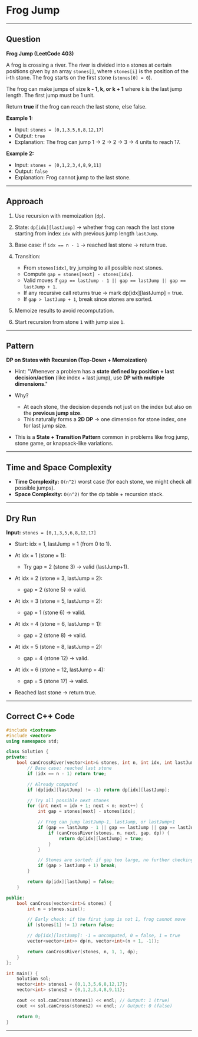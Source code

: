 # Frog Jump

---

## Question

**Frog Jump (LeetCode 403)**

A frog is crossing a river. The river is divided into `n` stones at certain positions given by an array `stones[]`, where `stones[i]` is the position of the i-th stone. The frog starts on the first stone (`stones[0] = 0`).

The frog can make jumps of size **k - 1, k, or k + 1** where `k` is the last jump length. The first jump must be 1 unit.

Return **true** if the frog can reach the last stone, else false.

**Example 1:**

* Input: `stones = [0,1,3,5,6,8,12,17]`
* Output: `true`
* Explanation: The frog can jump 1 → 2 → 2 → 3 → 4 units to reach 17.

**Example 2:**

* Input: `stones = [0,1,2,3,4,8,9,11]`
* Output: `false`
* Explanation: Frog cannot jump to the last stone.

---

## Approach

1. Use recursion with memoization (`dp`).
2. State: `dp[idx][lastJump]` → whether frog can reach the last stone starting from index `idx` with previous jump length `lastJump`.
3. Base case: if `idx == n - 1` → reached last stone → return true.
4. Transition:

   * From `stones[idx]`, try jumping to all possible next stones.
   * Compute `gap = stones[next] - stones[idx]`.
   * Valid moves if `gap == lastJump - 1 || gap == lastJump || gap == lastJump + 1`.
   * If any recursive call returns true → mark dp[idx][lastJump] = true.
   * If `gap > lastJump + 1`, break since stones are sorted.
5. Memoize results to avoid recomputation.
6. Start recursion from stone `1` with jump size `1`.

---

## Pattern

**DP on States with Recursion (Top-Down + Memoization)**

* Hint: "Whenever a problem has a **state defined by position + last decision/action** (like index + last jump), use **DP with multiple dimensions**."
* Why?

  * At each stone, the decision depends not just on the index but also on the **previous jump size**.
  * This naturally forms a **2D DP** → one dimension for stone index, one for last jump size.
* This is a **State + Transition Pattern** common in problems like frog jump, stone game, or knapsack-like variations.

---

## Time and Space Complexity

* **Time Complexity:** `O(n^2)` worst case (for each stone, we might check all possible jumps).
* **Space Complexity:** `O(n^2)` for the dp table + recursion stack.

---

## Dry Run

**Input:** `stones = [0,1,3,5,6,8,12,17]`

* Start: idx = 1, lastJump = 1 (from 0 to 1).
* At idx = 1 (stone = 1):

  * Try gap = 2 (stone 3) → valid (lastJump+1).
* At idx = 2 (stone = 3, lastJump = 2):

  * gap = 2 (stone 5) → valid.
* At idx = 3 (stone = 5, lastJump = 2):

  * gap = 1 (stone 6) → valid.
* At idx = 4 (stone = 6, lastJump = 1):

  * gap = 2 (stone 8) → valid.
* At idx = 5 (stone = 8, lastJump = 2):

  * gap = 4 (stone 12) → valid.
* At idx = 6 (stone = 12, lastJump = 4):

  * gap = 5 (stone 17) → valid.
* Reached last stone → return true.

---

## Correct C++ Code

```cpp
#include <iostream>
#include <vector>
using namespace std;

class Solution {
private:
    bool canCrossRiver(vector<int>& stones, int n, int idx, int lastJump, vector<vector<int>>& dp) {
        // Base case: reached last stone
        if (idx == n - 1) return true;

        // Already computed
        if (dp[idx][lastJump] != -1) return dp[idx][lastJump];

        // Try all possible next stones
        for (int next = idx + 1; next < n; next++) {
            int gap = stones[next] - stones[idx];

            // Frog can jump lastJump-1, lastJump, or lastJump+1
            if (gap == lastJump - 1 || gap == lastJump || gap == lastJump + 1) {
                if (canCrossRiver(stones, n, next, gap, dp)) {
                    return dp[idx][lastJump] = true;
                }
            }

            // Stones are sorted: if gap too large, no further checking needed
            if (gap > lastJump + 1) break;
        }

        return dp[idx][lastJump] = false;
    }

public:
    bool canCross(vector<int>& stones) {
        int n = stones.size();

        // Early check: if the first jump is not 1, frog cannot move
        if (stones[1] != 1) return false;

        // dp[idx][lastJump]: -1 = uncomputed, 0 = false, 1 = true
        vector<vector<int>> dp(n, vector<int>(n + 1, -1));

        return canCrossRiver(stones, n, 1, 1, dp);
    }
};

int main() {
    Solution sol;
    vector<int> stones1 = {0,1,3,5,6,8,12,17};
    vector<int> stones2 = {0,1,2,3,4,8,9,11};

    cout << sol.canCross(stones1) << endl; // Output: 1 (true)
    cout << sol.canCross(stones2) << endl; // Output: 0 (false)

    return 0;
}
```

---
